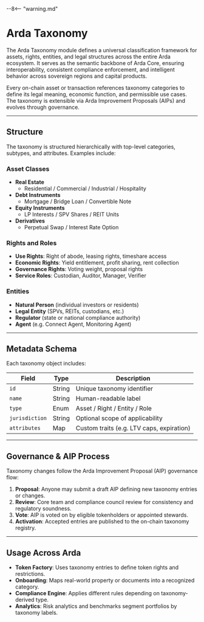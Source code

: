 --8<-- "warning.md"

# Arda Taxonomy

The Arda Taxonomy module defines a universal classification framework for assets, rights, entities, and legal structures across the entire Arda ecosystem. It serves as the semantic backbone of Arda Core, ensuring interoperability, consistent compliance enforcement, and intelligent behavior across sovereign regions and capital products.

Every on-chain asset or transaction references taxonomy categories to define its legal meaning, economic function, and permissible use cases. The taxonomy is extensible via Arda Improvement Proposals (AIPs) and evolves through governance.

---

## Structure

The taxonomy is structured hierarchically with top-level categories, subtypes, and attributes. Examples include:

### Asset Classes

- **Real Estate**
    - Residential / Commercial / Industrial / Hospitality
- **Debt Instruments**
    - Mortgage / Bridge Loan / Convertible Note
- **Equity Instruments**
    - LP Interests / SPV Shares / REIT Units
- **Derivatives**
    - Perpetual Swap / Interest Rate Option

### Rights and Roles

- **Use Rights**: Right of abode, leasing rights, timeshare access
- **Economic Rights**: Yield entitlement, profit sharing, rent collection
- **Governance Rights**: Voting weight, proposal rights
- **Service Roles**: Custodian, Auditor, Manager, Verifier

### Entities

- **Natural Person** (individual investors or residents)
- **Legal Entity** (SPVs, REITs, custodians, etc.)
- **Regulator** (state or national compliance authority)
- **Agent** (e.g. Connect Agent, Monitoring Agent)

---

## Metadata Schema

Each taxonomy object includes:

| Field | Type | Description |
|-------|------|-------------|
| `id` | String | Unique taxonomy identifier |
| `name` | String | Human-readable label |
| `type` | Enum | Asset / Right / Entity / Role |
| `jurisdiction` | String | Optional scope of applicability |
| `attributes` | Map | Custom traits (e.g. LTV caps, expiration) |

---

## Governance & AIP Process

Taxonomy changes follow the Arda Improvement Proposal (AIP) governance flow:

1. **Proposal**: Anyone may submit a draft AIP defining new taxonomy entries or changes.
2. **Review**: Core team and compliance council review for consistency and regulatory soundness.
3. **Vote**: AIP is voted on by eligible tokenholders or appointed stewards.
4. **Activation**: Accepted entries are published to the on-chain taxonomy registry.

---

## Usage Across Arda

- **Token Factory**: Uses taxonomy entries to define token rights and restrictions.
- **Onboarding**: Maps real-world property or documents into a recognized category.
- **Compliance Engine**: Applies different rules depending on taxonomy-derived type.
- **Analytics**: Risk analytics and benchmarks segment portfolios by taxonomy labels.
